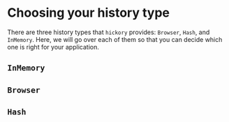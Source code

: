 # Choosing your history type

There are three history types that `hickory` provides: `Browser`, `Hash`, and `InMemory`. Here, we will go over each of them so that you can decide which one is right for your application.

## `InMemory`

## `Browser`

## `Hash`
